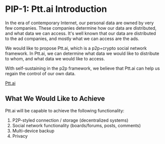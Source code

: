 PIP-1: Ptt.ai Introduction
==========

In the era of contemporary Internet, our personal data are owned by very few companies.
These companies determine how our data are distributed, and what data we can access.
It's well known that our data are distributed to the ad companies, and mostly what we can access are the ads.

We would like to propose Ptt.ai, which is a p2p+crypto social network framework.
In Ptt.ai, we can determine what data we would like to distribute to whom, and what data we would like to access.

With self-sustaining in the p2p framework, we believe that Ptt.ai can help us regain the control of our own data.

[Ptt.ai](https://ailabs.tw/smart-city/ptt-ai-using-blockchain-for-ai-data-justice/)


What We Would Like to Achieve
-----

Ptt.ai will be capable to achieve the following functionality:

1. P2P-styled connection / storage (decentralized systems)
2. Social network functionality (boards/forums, posts, comments)
3. Multi-device backup
4. Privacy

